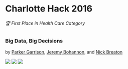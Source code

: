 # Charlotte Hack 2016

###### :trophy: First Place in Health Care Category

### Big Data, Big Decisions

by [Parker Garrison](https://github.com/parkergarrison), [Jeremy Bohannon](https://github.com/jeremybohannon), and [Nick Breaton](https://github.com/nickbreaton)

<img src="http://i.imgur.com/DnpJ7GR.png" />
<img src="http://i.imgur.com/jc2imnf.png" />
<img src="http://i.imgur.com/steSTRE.png" />


